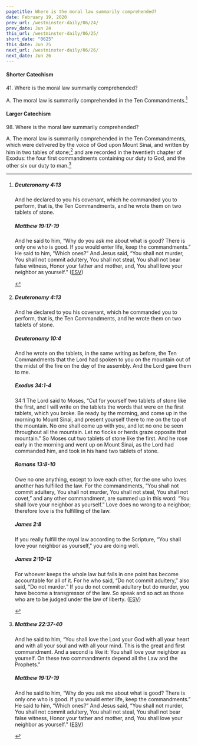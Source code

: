 ```yaml
---
pagetitle: Where is the moral law summarily comprehended?
date: February 19, 2020
prev_url: /westminster-daily/06/24/
prev_date: Jun 24
this_url: /westminster-daily/06/25/
short_date: "0625"
this_date: Jun 25
next_url: /westminster-daily/06/26/
next_date: Jun 26
---
```


#### Shorter Catechism

<span class="q">41.</span> Where is the moral law summarily comprehended?

<span class="q">A.</span> The moral law is summarily comprehended in the Ten Commandments.[^fnref:wsc1]


[^fnref:wsc1]: <div class="esv"><h5>Deuteronomy 4:13</h5> <div class="esv-text"><p id="p05004013.01-1">And he declared to you his covenant, which he commanded you to perform, that is, the Ten Commandments, and he wrote them on two tablets of stone.</p> </div><h5>Matthew 19:17-19</h5> <div class="esv-text"><p id="p40019017.01-2">And he said to him, <span class="woc">&#8220;Why do you ask me about what is good? There is only one who is good. If you would enter life, keep the commandments.&#8221;</span> He said to him, &#8220;Which ones?&#8221; And Jesus said, <span class="woc">&#8220;You shall not murder, You shall not commit adultery, You shall not steal, You shall not bear false witness,</span> <span class="woc">Honor your father and mother, and, You shall love your neighbor as yourself.&#8221;</span>  (<a href="http://www.esv.org" class="copyright">ESV</a>)</p> </div> </div>


#### Larger Catechism

<span class="q">98.</span> Where is the moral law summarily comprehended?

<span class="q">A.</span> The moral law is summarily comprehended in the Ten Commandments, which were delivered by the voice of God upon Mount Sinai, and written by him in two tables of stone;[^fnref:wlc1] and are recorded in the twentieth chapter of Exodus: the four first commandments containing our duty to God, and the other six our duty to man.[^fnref:wlc2]


[^fnref:wlc1]: <div class="esv"><h5>Deuteronomy 4:13</h5> <div class="esv-text"><p id="p05004013.01-1">And he declared to you his covenant, which he commanded you to perform, that is, the Ten Commandments, and he wrote them on two tablets of stone.</p> </div><h5>Deuteronomy 10:4</h5> <div class="esv-text"><p id="p05010004.01-2">And he wrote on the tablets, in the same writing as before, the Ten Commandments that the <span class="small-caps">Lord</span> had spoken to you on the mountain out of the midst of the fire on the day of the assembly. And the <span class="small-caps">Lord</span> gave them to me.</p> </div><h5>Exodus 34:1-4</h5> <div class="esv-text"> <p id="p02034001.05-3"><span class="chapter-num" id="v02034001-3">34:1&nbsp;</span>The <span class="small-caps">Lord</span> said to Moses, &#8220;Cut for yourself two tablets of stone like the first, and I will write on the tablets the words that were on the first tablets, which you broke. Be ready by the morning, and come up in the morning to Mount Sinai, and present yourself there to me on the top of the mountain. No one shall come up with you, and let no one be seen throughout all the mountain. Let no flocks or herds graze opposite that mountain.&#8221; So Moses cut two tablets of stone like the first. And he rose early in the morning and went up on Mount Sinai, as the <span class="small-caps">Lord</span> had commanded him, and took in his hand two tablets of stone.</p> </div><h5>Romans 13:8-10</h5> <div class="esv-text"> <p id="p45013008.06-4">Owe no one anything, except to love each other, for the one who loves another has fulfilled the law. For the commandments, &#8220;You shall not commit adultery, You shall not murder, You shall not steal, You shall not covet,&#8221; and any other commandment, are summed up in this word: &#8220;You shall love your neighbor as yourself.&#8221; Love does no wrong to a neighbor; therefore love is the fulfilling of the law.</p> </div><h5>James 2:8</h5> <div class="esv-text"><p id="p59002008.01-5">If you really fulfill the royal law according to the Scripture, &#8220;You shall love your neighbor as yourself,&#8221; you are doing well.</p> </div><h5>James 2:10-12</h5> <div class="esv-text"><p id="p59002010.01-6">For whoever keeps the whole law but fails in one point has become accountable for all of it. For he who said, &#8220;Do not commit adultery,&#8221; also said, &#8220;Do not murder.&#8221; If you do not commit adultery but do murder, you have become a transgressor of the law. So speak and so act as those who are to be judged under the law of liberty.  (<a href="http://www.esv.org" class="copyright">ESV</a>)</p> </div> </div>

[^fnref:wlc2]: <div class="esv"><h5>Matthew 22:37-40</h5> <div class="esv-text"><p id="p40022037.01-1">And he said to him, <span class="woc">&#8220;You shall love the Lord your God with all your heart and with all your soul and with all your mind.</span> <span class="woc">This is the great and first commandment.</span> <span class="woc">And a second is like it: You shall love your neighbor as yourself.</span> <span class="woc">On these two commandments depend all the Law and the Prophets.&#8221;</span></p> </div><h5>Matthew 19:17-19</h5> <div class="esv-text"><p id="p40019017.01-2">And he said to him, <span class="woc">&#8220;Why do you ask me about what is good? There is only one who is good. If you would enter life, keep the commandments.&#8221;</span> He said to him, &#8220;Which ones?&#8221; And Jesus said, <span class="woc">&#8220;You shall not murder, You shall not commit adultery, You shall not steal, You shall not bear false witness,</span> <span class="woc">Honor your father and mother, and, You shall love your neighbor as yourself.&#8221;</span>  (<a href="http://www.esv.org" class="copyright">ESV</a>)</p> </div> </div>

